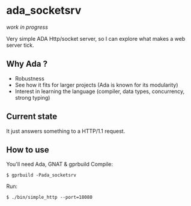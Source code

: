 # ada_socketsrv
*work in progress*

Very simple ADA Http/socket server, so I can explore what makes a web server tick.

## Why Ada ?
 * Robustness
 * See how it fits for larger projects (Ada is known for its modularity)
 * Interest in learning the language (compiler, data types, concurrency, strong typing)

## Current state
It just answers something to a HTTP/1.1 request.

## How to use
You'll need Ada, GNAT & gprbuild
Compile:

    $ gprbuild -Pada_socketsrv

Run:

    $ ./bin/simple_http --port=18080
